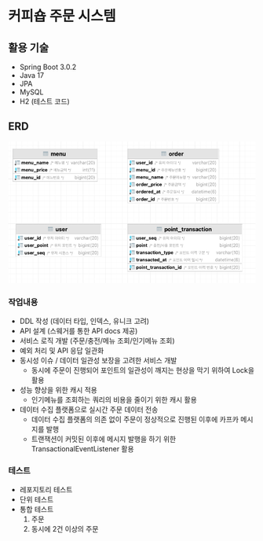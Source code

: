 # 커피숍 주문 시스템

## 활용 기술

- Spring Boot 3.0.2
- Java 17
- JPA
- MySQL
- H2 (테스트 코드)

## ERD

![erd.png](erd.png)


### 작업내용
- DDL 작성 (데이터 타입, 인덱스, 유니크 고려)
- API 설계 (스웨거를 통한 API docs 제공)
- 서비스 로직 개발 (주문/충전/메뉴 조회/인기메뉴 조회)
- 예외 처리 및 API 응답 일관화
- 동시성 이슈 / 데이터 일관성 보장을 고려한 서비스 개발
  - 동시에 주문이 진행되어 포인트의 일관성이 깨지는 현상을 막기 위하여 Lock을 활용 
- 성능 향상을 위한 캐시 적용
  - 인기메뉴를 조회하는 쿼리의 비용을 줄이기 위한 캐시 활용
- 데이터 수집 플랫폼으로 실시간 주문 데이터 전송
  - 데이터 수집 플랫폼의 의존 없이 주문이 정상적으로 진행된 이후에 카프카 메시지를 발행
  - 트랜잭션이 커밋된 이후에 메시지 발행을 하기 위한 TransactionalEventListener 활용

### 테스트
- 레포지토리 테스트
- 단위 테스트
- 통합 테스트
    1. 주문
    2. 동시에 2건 이상의 주문



